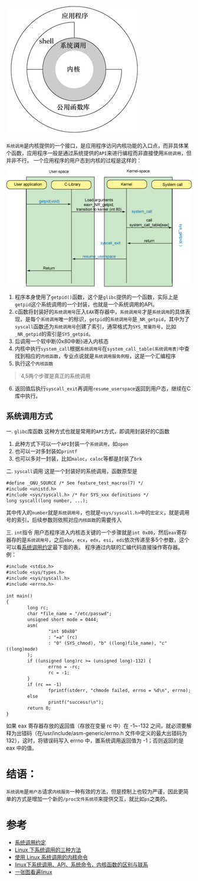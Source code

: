 ![634756f3-779a-4595-a799-22d8c1ca8f16](linux系统调用_files/634756f3-779a-4595-a799-22d8c1ca8f16)

`系统调用`是内核提供的一个接口，是应用程序访问内核功能的入口点，而非具体某个函数，应用程序一般是通过系统提供的`API`来进行编程而非直接使用`系统调用`，但并非不行。
一个应用程序的用户态到内核的过程是这样的：

![ç³»ç»è°ç¨çç®åæµç¨](linux系统调用_files/7fc97ff7-bf43-42bc-b33c-9c08287e4563.gif)

1. 程序本身使用了`getpid()`函数，这个是`glibc`提供的一个函数，实际上是`getpid`这个系统调用的一个封装，也就是一个系统调用的API。
2. c函数将封装好的`系统调用号`圧入`EAX`寄存器中，`系统调用号`才是`系统调用`的具体表现，是每个`系统调用`唯一的标识，`getpid`的`系统调用号`是`_NR_getpid`，其中为了`syscall`函数还为`系统调用号`创建了索引，通常格式为`SYS_常量符号`，比如`_NR_getpid`的索引是`SYS_getpid`。
3. 后调用一个软中断(0x80中断)进入内核态
4. 内核中执行`system_call`根据`系统调用号`在`system_call_table(系统调用表)`中查找到相应的`内核函数`，专业点说就是`系统调用服务例程`，这是一个汇编程序
5. 执行这个`内核函数`
> 4,5两个步骤是真正的系统调用

6. 返回值后执行`syscall_exit`再调用`resume_userspace`返回到用户态，继续在C库中执行。

## 系统调用方式
一. `glibc`库函数
这种方式也就是常用的`API`方式，即调用封装好的C函数
1. 此种方式下可以一个`API`封装一个`系统调用`，如`open`
2. 也可以一对多封装如`printf`
3. 也可以多对一封装，比如`maloc`，`caloc`等都是封装了`brk`

二. `syscall`调用
这是一个封装好的系统调用，函数原型是
```
#define _GNU_SOURCE /* See feature_test_macros(7) */
#include <unistd.h>
#include <sys/syscall.h> /* For SYS_xxx definitions */
long syscall(long number, ...);
```
其中传入的`number`就是`系统调用号`，也就是`<sys/syscall.h>`中的`宏定义`，就是调用号的索引，后续参数则依照对应`内核函数`的需要传入

三. `int`指令
用户态程序进入内核态关键的一个步骤就是`int 0x80`，然后`eax`寄存器存的是`系统调用号`，之后`ebx`，`ecx`，`edx`，`esi`，`edi`依次传递至多5个参数，这个可以看[系统调用约定](https://introspelliam.github.io/2017/08/06/pwn/%E7%B3%BB%E7%BB%9F%E8%B0%83%E7%94%A8%E7%BA%A6%E5%AE%9A/)最下面的表。
程序通过内联的汇编代码直接操作寄存器。
例：
```
#include <stdio.h>
#include <sys/types.h>
#include <sys/syscall.h>
#include <errno.h>

int main()
{
        long rc;
        char *file_name = "/etc/passwd";
        unsigned short mode = 0444;
        asm(
                "int $0x80"
                : "=a" (rc)
                : "0" (SYS_chmod), "b" ((long)file_name), "c" ((long)mode)
        );
        if ((unsigned long)rc >= (unsigned long)-132) {
                errno = -rc;
                rc = -1;
        }
        if (rc == -1)
                fprintf(stderr, "chmode failed, errno = %d\n", errno);
        else
                printf("success!\n");
        return 0;
}
```
如果 eax 寄存器存放的返回值（存放在变量 rc 中）在 -1~-132 之间，就必须要解释为出错码（在/usr/include/asm-generic/errno.h 文件中定义的最大出错码为 132），这时，将错误码写入 errno 中，置系统调用返回值为 -1；否则返回的是 eax 中的值。

# 结语：
`系统调用`是`用户态`请求`内核服务`一种有效的方法，但是控制上也较为严谨，因此更简单的方式是增加一个新的`/proc文件系统项`来提供交互，就比如`ps`之类的。

# 参考
* [系统调用约定](https://introspelliam.github.io/2017/08/06/pwn/%E7%B3%BB%E7%BB%9F%E8%B0%83%E7%94%A8%E7%BA%A6%E5%AE%9A/)
* [Linux 下系统调用的三种方法](https://www.cnblogs.com/hazir/p/three_methods_of_syscall.html)
* [使用 Linux 系统调用的内核命令](https://www.ibm.com/developerworks/cn/linux/l-system-calls/index.html)
* [linux下系统调用、API、系统命令，内核函数的区别与联系](https://blog.csdn.net/liuwei271551048/article/details/39318253)
* [一张图看遍linux](http://makelinux.net/kernel_map/)